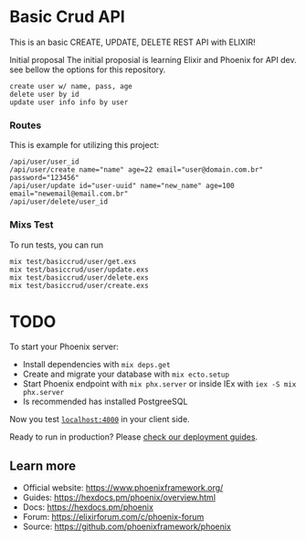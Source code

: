 # Basic Crud API
This is an basic CREATE, UPDATE, DELETE REST API with ELIXIR!

Initial proposal
The initial proposial is learning Elixir and Phoenix for API dev. see bellow the options for this repository.
```
create user w/ name, pass, age
delete user by id
update user info info by user
```

### Routes
This is example for utilizing this project:
```
/api/user/user_id
/api/user/create name="name" age=22 email="user@domain.com.br" password="123456"
/api/user/update id="user-uuid" name="new_name" age=100 email="newemail@email.com.br"
/api/user/delete/user_id
```


### Mixs Test
To run tests, you can run
```
mix test/basiccrud/user/get.exs
mix test/basiccrud/user/update.exs
mix test/basiccrud/user/delete.exs
mix test/basiccrud/user/create.exs
```
# TODO
To start your Phoenix server:

  * Install dependencies with `mix deps.get`
  * Create and migrate your database with `mix ecto.setup`
  * Start Phoenix endpoint with `mix phx.server` or inside IEx with `iex -S mix phx.server`
  * Is recommended has installed PostgreeSQL

Now you test [`localhost:4000`](http://localhost:4000) in  your client side.

Ready to run in production? Please [check our deployment guides](https://hexdocs.pm/phoenix/deployment.html).

## Learn more

  * Official website: https://www.phoenixframework.org/
  * Guides: https://hexdocs.pm/phoenix/overview.html
  * Docs: https://hexdocs.pm/phoenix
  * Forum: https://elixirforum.com/c/phoenix-forum
  * Source: https://github.com/phoenixframework/phoenix
